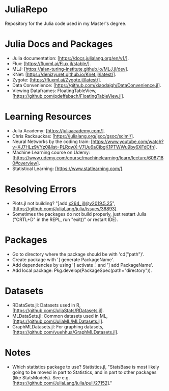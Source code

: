 # JuliaRepo

Repository for the Julia code used in my Master's degree.

# Julia Docs and Packages

* Julia documentation: [https://docs.julialang.org/en/v1/].   
* Flux: [https://fluxml.ai/Flux.jl/stable/].  
* MLJ: [https://alan-turing-institute.github.io/MLJ.jl/dev].  
* KNet: [https://denizyuret.github.io/Knet.jl/latest/].
* Zygote: [https://fluxml.ai/Zygote.jl/latest/].
* Data Convenience: [https://github.com/xiaodaigh/DataConvenience.jl].
* Viewing Dataframes: FloatingTableView, [https://github.com/pdeffebach/FloatingTableView.jl].

# Learning Resources

* Julia Academy: [https://juliaacademy.com/].
* Chris Rackauckas: [https://julialang.org/jsoc/gsoc/sciml/].
* Neural Networks by the coding train: [https://www.youtube.com/watch?v=XJ7HLz9VYz0&list=PLRqwX-V7Uu6aCibgK1PTWWu9by6XFdCfh].
* Machine Learning course on Udemy: [https://www.udemy.com/course/machinelearning/learn/lecture/6087180#overview].
* Statistical Learning: [https://www.statlearning.com/].

# Resolving Errors

* Plots.jl not building? "]add x264_jll@v2019.5.25", [https://github.com/JuliaLang/julia/issues/36893].
* Sometimes the packages do not build properly, just restart Julia ("CRTL+D" in the REPL, run "exit()" or restart IDE).

# Packages

* Go to directory where the package should be with 'cd("path")'.
* Create package with '] generate PackageName'.
* Add dependencies by using '] activate .' and '] add PackageName'.
* Add local package: Pkg.develop(PackageSpec(path="directory")).

# Datasets

* RDataSets.jl: Datasets used in R, [https://github.com/JuliaStats/RDatasets.jl].
* MLDataSets.jl: Common datasets used in ML, [https://github.com/JuliaML/MLDatasets.jl].
* GraphMLDatasets.jl: For graphing datasets, [https://github.com/yuehhua/GraphMLDatasets.jl].

# Notes

* Which statistics package to use?  Statistics.jl, "StatsBase is most likely going to be moved in part to Statistics, and in part to other packages (like StatsModels). See e.g. [https://github.com/JuliaLang/julia/pull/27152]."
